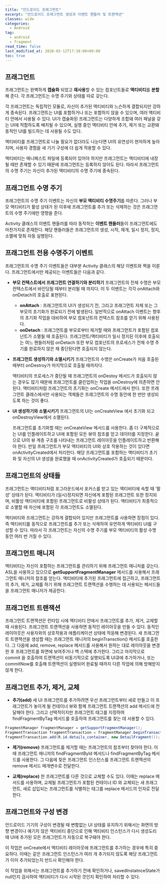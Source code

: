 ```yaml
---
title: "안드로이드 프래그먼트"
excerpt: "안드로이드 프래그먼트 생성과 이벤트 핸들러 및 트랜잭션"
classes: wide
categories: 
  - Android
tag:
  - android
  - fragment
read_time: false
last_modified_at: 2020-03-12T17:38:00+09:00
toc: true
---
```


## 프래그먼트

프래그먼트는 완벽하게 **캡슐화** 되었고 **재사용**할 수 있는 컴포넌트들로 **액티비티**를 **분할**해 준다. 각 프래그먼트는 수명 주기와 상태를 따로 갖는다.

각 프래그먼트는 독립적인 모듈로, 자신이 추가된 액티비티와 느슨하게 결합되지만 강하게 종속된다. 프래그먼트는 UI를 포함하거나 또는 포함하지 않을 수 있으며, 여러 액티비티 안에서 사용될 수 있다. UI가 캡슐화된 프래그먼트는 다양하게 조합돼 여러 패널을 갖는 UI에 적합하도록 배치될 수 있으며, 실행 중인 액티비티 안에 추가, 제거 또는 교환돼 동적인 UI를 빌드하는 데 사용될 수도 있다.

액티비티를 프래그먼트로 나눌 필요가 없더라도 나눈다면 UI의 유연성이 현저하게 높아지며, 사용자 경험을 새 기기 구성에 더 쉽게 적용할 수 있다.

액티비티는 매니페스트 파일에 등록되어 있어야 하지만 프래그먼트는 액티비티에 내장될 때만 존재할 수 있기 때문에 프래그먼트는 등록하지 않아도 된다. 따라서 프래그먼트의 수명 주기는 자신이 추가된 액티비티의 수명 주기에 종속된다.



## 프래그먼트 수명 주기

프래그먼트의 수명 주기 이벤트는 자신의 **부모 액티비티 수명주기**를 따른다. 그러나 부모 액티비티가 활성 상태가 된 이후에 프래그먼트를 추가 또는 삭제하는 것은 프래그먼트의 수명 주기에만 영향을 준다.

 Activity 클래스의 이벤트 핸들러를 따라 동작하는 **이벤트 핸들러**들이 프래그먼트에도 마찬가지로 존재한다. 해당 핸들러들은 프래그먼트의 생성, 시작, 재개, 일시 정지, 정지, 소멸에 맞춰 자동 실행된다.



## 프래그먼트 전용 수명주기 이벤트

프래그먼트의 수명 주기 이벤트들은 대부분 Activity 클래스의 해당 이벤트와 짝을 이룬다. 프래그먼트에서만 제공되는 이벤트들은 다음과 같다.

- **부모 컨텍스트에서 프래그먼트 연결하기와 분리하기**
  프래그먼트의 전체 수명은 부모 컨텍스트에서 바인딩될 때부터 분리될 때 까지다. 이 두 이벤트는 각각  onAttach와 onDetach의 호출로 표현된다.
  - **onAttach**
     : 프래그먼트의 UI가 생성되기 전, 그리고 프래그먼트 자체 또는 그 부모의 초기화가 완료되기 전에 발생된다. 일반적으로 onAttach 이벤트는 향후의 초기화 작업을 대비하여 부모 컴포넌트의 컨텍스트 참조를 얻기 위해 사용된다.
  - **onDetach**
     : 프래그먼트를 부모로부터 제거할 때와 프래그먼트가 포함된 컴포넌트가 소멸될 때 호출된다. 프래그먼트/액티비티가 일시 정지된 이후에 호출되는 여느 핸들러처럼 onDetach 또한 부모 컴포넌트의 프로세스가 전체 수명 주기를 완료하지 않은 채 중단된다면 호출되지 않는다.

- **프래그먼트 생성하기와 소멸시키기**
  프래그먼트의 수명은 onCreate가 처음 호출된 때부터 onDestroy가 마지막으로 호출될 때까지다. 

  액티비티의 프로세스가 중단될 때 프래그먼트의 onDestoy 메서드가 호출되지 않는 경우도 많기 때문에 프래그먼트를 클린업하는 작업을 onDestroy에 의존하면 안된다. 액티비티처럼 프래그먼트의 초기화는 onCreate 메서드에서 한다. 또한 프래그먼트 클래스에서만 사용되는 객체들은 프래그먼트의 수명 동안에 한 번만 생성되도록 하는 것이 좋다.

- **UI 생성하기와 소멸시키기**
  프래그먼트의 UI는 onCreateView 에서 초기화 되고 onDestroyView에서 소멸된다. 

  프래그먼트를 초기화할 때는 onCreateView 메서드를 사용한다. 좀 더 구체적으로는 UI를 인플레이트하고 UI에 포함된 모든 뷰의 참조를 얻고 데이터를 지정한다. 끝으로 UI의 뷰 계층 구조를 나타내는 프래그먼트 레이아웃을 인플레이트하고 반환해야 한다. 만일 프래그먼트가 부모 액티비티의 UI와 상호 작용하는 것이 있다면 onActivityCreated에서 처리한다. 해당 프래그먼트를 포함하는 액티비티가 초기화 및 자신의 UI 생성을 완료했을 때 onActivityCreated가 호출되기 때문이다.

  

## 프래그먼트의 상태들

프래그먼트는 액티비티처럼 포그라운드에서 포커스를 받고 있는 액티비티에 속할 때 ‘활성’ 상태가 된다. 액티비티가 (일시)정지되면 자신에게 포함된 프래그먼트 또한 정지되며, 비활성 액티비티에 포함된 프래그먼트로 비활성 상태가 된다. 액티비티가 최종적으로 소멸할 때 자신에 포함된 각 프래그먼트도 소멸된다.

액티비티와 프래그먼트는 강하게 결합되어 있지만 프래그먼트를 사용하면 장점이 있다. 즉 액티비티를 동적으로 프래그먼트를 추가 또는 삭제하여 유연하게 액티비티 UI를 구성할 수 있다. 따라서 각 프래그먼트는 자신의 수명 주기를 부모 액티비티의 활성 수명 동안 여러 번 거칠 수 있다.



## 프래그먼트 매니저

액티비티는 자신이 포함하는 프래그먼트를 관리하기 위해 프래그먼트 매니저를 갖는다. ASL을 사용하고 있으므로 **getSupportFragmentManager** 메서드를 사용해서 프래그먼트 매니저의 참조를 얻는다. 액티비티에 추가된 프래그먼트에 접근하고, 프래그먼트의 추가, 제거, 교체를 하기 위해 프래그먼트 트랜잭션을 수행하는 데 사용되는 메서드들을 프래그먼트 매니저가 제공한다.



## 프래그먼트 트랜잭션

프래그먼트 트랜잭션은 런타임 시에 액티비티 안에서 프래그먼트를 추가, 제거, 교체할 때 사용된다. 프래그먼트 트랜잭션을 사용하면 동적인 레이아웃을 만들 수 있다. 동적인 레이아웃은 사용자와의 상호작용과 애플리케이션 상태에 적응해 변경된다. 새 프래그먼트 트랜잭션을 생성할 때는 프래그먼트 매니저의 beginTransction() 메서드를 호출한다. 그 다음에 add, remove, replace 메서드를 사용해서 원하는 대로 레이아웃을 변경한 후 프래그먼트를 화면에 보여주거나 백 스택에 추가한다. 그리고 마지막으로 commit 을 호출하여 트랜잭션이 비동기적으로 실행되도록 UI큐에 추가하거나, 또는 commitNow를 호출해 트랜잭션이 실행되어 완료될 때까지 다른 작업에 의해 방해받지 않게 한다.



## 프래그먼트 추가, 제거, 교체

- **추가(add)**
  새 UI 프래그먼트를 추가하려면 우선 프래그먼트부터 새로 만들고 이 프래그먼트가 놓이게 될 컨테이너 뷰와 함께 프래그먼트 트랜잭션의 add 메서드에 전달해야 한다. 그리고 선택적이지만 프래그먼트 태그를 지정하여 findFragmentByTag 메서드를 호출하여 프래그먼트를 찾는 데 사용할 수 있다.

``` java
FragmentManager fragmentManager = getSupportFragmentManager();
FragmentTransaction fragmentTransaction = fragmentManager.beginTransaction();
fragmentTransaction.add(R.id.details_container, new DetailFragment()); fragmentTransaction.commitNow();
```

- **제거(remove)**
  프래그먼트를 제거할 때는 프래그먼트의 참조부터 찾아야 한다. 이때 프래그먼트 매니저의 findFragmentById 메서드나 findFragmentByTag 메서드를 사용한다. 그 다음에 찾은 프래그먼트 인스턴스를 프래그먼트 트랜잭션의 remove 메서드 매개변수로 전달한다.

- **교체(replace)**
  한 프래그먼트를 다른 것으로 교체할 수도 있다. 이때는 replace 메서드를 사용하며, 교체될 프래그먼트가 포함된 컨테이너 ID 와 교체되는 새 프래그먼트, 새로 삽입되는 프래그먼트를 식별하는 태그를 replace 메서드의 인자로 전달한다.



## 프래그먼트와 구성 변경

안드로이드 기기의 구성이 변경될 때 변함없는 UI 상태를 유지하기 위해서는 화면의 방향 변경이나 예기치 않은 액티비티 중단으로 인해 액티비티 인스턴스가 다시 생성도리 때 UI에 추가된 모든 프래그먼트가 자동으로 복구돼야 한다.

이 작업은 onCreate에서 액티비티 레이아웃에 프래그먼트를 추가하는 경우에 특히 중요하다. 이때는 같은 프래그먼트 인스턴스가 여러 개 추가되지 않도록 해당 프래그먼트가 이미 추가되었는지 반드시 확인해야 한다.

이 작업을 위해서는 프래그먼트를 추가하기 전에 확인하거나, savedInstatnceState가 null인지 검사하여 액티비티가 다시 시작된 것인지 확인하여 처리할 수 있다.